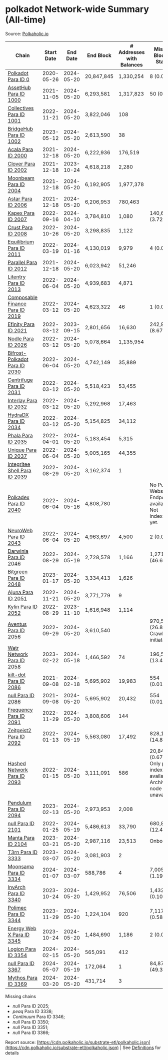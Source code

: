 # polkadot Network-wide Summary (All-time)

Source: [Polkaholic.io](https://polkaholic.io)


| Chain            | Start Date | End Date | End Block | # Addresses with Balances | Missing Blocks / Status |
| ---------------- | ---------- | ---------| --------- | ------------------------- | ----------------------- |
| [Polkadot Para ID 0](/polkadot/0-polkadot) | 2020-05-26 | 2024-05-20 | 20,847,845 |  1,330,254 | 8 (0.00%)  |
| [AssetHub Para ID 1000](/polkadot/1000-assethub) | 2021-11-05 | 2024-05-20 | 6,293,581 |  1,317,823 | 50 (0.00%)  |
| [Collectives Para ID 1001](/polkadot/1001-collectives) | 2022-11-21 | 2024-05-20 | 3,822,046 |  108 |    |
| [BridgeHub Para ID 1002](/polkadot/1002-bridgehub) | 2023-05-12 | 2024-05-20 | 2,613,590 |  38 |    |
| [Acala Para ID 2000](/polkadot/2000-acala) | 2021-12-18 | 2024-05-20 | 6,222,936 |  176,519 |    |
| [Clover Para ID 2002](/polkadot/2002-clover) | 2021-12-18 | 2023-10-24 | 4,618,218 |  2,280 |    |
| [Moonbeam Para ID 2004](/polkadot/2004-moonbeam) | 2021-12-18 | 2024-05-20 | 6,192,905 |  1,977,378 |    |
| [Astar Para ID 2006](/polkadot/2006-astar) | 2021-12-18 | 2024-05-20 | 6,206,953 |  780,463 |    |
| [Kapex Para ID 2007](/polkadot/2007-kapex) | 2022-09-16 | 2024-04-10 | 3,784,810 |  1,080 | 140,668 (3.72%)  |
| [Crust Para ID 2008](/polkadot/2008-crust) | 2022-10-26 | 2024-05-20 | 3,298,835 |  1,122 |    |
| [Equilibrium Para ID 2011](/polkadot/2011-equilibrium) | 2022-03-19 | 2024-01-16 | 4,130,019 |  9,979 | 4 (0.00%)  |
| [Parallel Para ID 2012](/polkadot/2012-parallel) | 2021-12-18 | 2024-05-20 | 6,023,942 |  51,246 |    |
| [Litentry Para ID 2013](/polkadot/2013-litentry) | 2022-06-04 | 2024-05-20 | 4,939,683 |  4,871 |    |
| [Composable Finance Para ID 2019](/polkadot/2019-composable) | 2022-03-12 | 2024-05-20 | 4,623,322 |  46 | 1 (0.00%)  |
| [Efinity Para ID 2021](/polkadot/2021-efinity) | 2022-03-12 | 2023-09-15 | 2,801,656 |  16,630 | 242,949 (8.67%)  |
| [Nodle Para ID 2026](/polkadot/2026-nodle) | 2022-03-12 | 2024-05-20 | 5,078,664 |  1,135,954 |    |
| [Bifrost-Polkadot Para ID 2030](/polkadot/2030-bifrost) | 2022-06-04 | 2024-05-20 | 4,742,149 |  35,889 |    |
| [Centrifuge Para ID 2031](/polkadot/2031-centrifuge) | 2022-03-12 | 2024-05-20 | 5,518,423 |  53,455 |    |
| [Interlay Para ID 2032](/polkadot/2032-interlay) | 2022-03-12 | 2024-05-20 | 5,292,968 |  17,463 |    |
| [HydraDX Para ID 2034](/polkadot/2034-hydradx) | 2022-03-12 | 2024-05-20 | 5,154,825 |  34,112 |    |
| [Phala Para ID 2035](/polkadot/2035-phala) | 2022-04-01 | 2024-05-20 | 5,183,454 |  5,315 |    |
| [Unique Para ID 2037](/polkadot/2037-unique) | 2022-06-04 | 2024-05-20 | 5,005,165 |  44,355 |    |
| [Integritee Shell Para ID 2039](/polkadot/2039-integritee) | 2022-08-29 | 2024-05-20 | 3,162,374 |  1 |    |
| [Polkadex Para ID 2040](/polkadot/2040-polkadex) | 2022-06-04 | 2024-05-16 | 4,808,780 |   |   No Public Websocket Endpoint available: Not indexing yet. |
| [NeuroWeb Para ID 2043](/polkadot/2043-neuroweb) | 2022-06-04 | 2024-05-20 | 4,963,697 |  4,500 | 2 (0.00%)  |
| [Darwinia Para ID 2046](/polkadot/2046-darwinia) | 2022-08-29 | 2024-05-19 | 2,728,578 |  1,166 | 1,271,588 (46.60%)  |
| [Bitgreen Para ID 2048](/polkadot/2048-bitgreen) | 2023-01-17 | 2024-05-20 | 3,334,413 |  1,626 |    |
| [Ajuna Para ID 2051](/polkadot/2051-ajuna) | 2022-11-21 | 2024-05-20 | 3,771,779 |  9 |    |
| [Kylin Para ID 2052](/polkadot/2052-kylin) | 2022-08-29 | 2023-11-10 | 1,616,948 |  1,114 |    |
| [Aventus Para ID 2056](/polkadot/2056-aventus) | 2022-09-29 | 2024-05-20 | 3,610,540 |   | 970,522 (26.88%) Crawling initiated |
| [Watr Network Para ID 2058](/polkadot/2058-watr) | 2023-02-22 | 2024-05-18 | 1,466,592 |  74 | 196,567 (13.40%)  |
| [kilt-dot Para ID 2086](/polkadot/2086-kilt) | 2021-09-08 | 2024-02-18 | 5,695,902 |  19,983 | 554 (0.01%)  |
| [null Para ID 2086](/polkadot/2086-kilt) | 2021-09-08 | 2024-05-20 | 5,695,902 |  20,432 | 554 (0.01%)  |
| [Frequency Para ID 2091](/polkadot/2091-frequency) | 2022-11-29 | 2024-05-20 | 3,808,606 |  144 |    |
| [Zeitgeist2 Para ID 2092](/polkadot/2092-zeitgeist) | 2022-01-13 | 2024-05-19 | 5,563,080 |  17,492 | 828,192 (14.89%)  |
| [Hashed Network Para ID 2093](/polkadot/2093-hashed) | 2022-01-15 | 2024-05-20 | 3,111,091 |  586 | 20,845 (0.67%) Only partial index available: Archive node unavailable |
| [Pendulum Para ID 2094](/polkadot/2094-pendulum) | 2023-02-13 | 2024-05-20 | 2,973,953 |  2,008 |    |
| [null Para ID 2101](/polkadot/2101-subsocial) | 2022-01-25 | 2024-05-19 | 5,486,613 |  33,790 | 680,832 (12.41%)  |
| [Manta Para ID 2104](/polkadot/2104-manta) | 2023-03-21 | 2024-05-20 | 2,987,116 |  23,513 |   Onboarding |
| [T3rn Para ID 3333](/polkadot/3333-t3rn) | 2023-03-07 | 2024-05-20 | 3,081,903 |  2 |    |
| [Moonsama Para ID 3334](/polkadot/3334-moonsama) | 2024-01-07 | 2024-03-07 | 588,786 |  4 | 7,005 (1.19%)  |
| [InvArch Para ID 3340](/polkadot/3340-invarch) | 2023-10-24 | 2024-05-20 | 1,429,952 |  76,506 | 1,432 (0.10%)  |
| [Polimec Para ID 3344](/polkadot/3344-polimec) | 2023-11-29 | 2024-05-20 | 1,224,104 |  920 | 7,117 (0.58%)  |
| [Energy Web X Para ID 3345](/polkadot/3345-energywebx) | 2023-10-24 | 2024-05-20 | 1,484,690 |  1,186 | 2 (0.00%)  |
| [Logion Para ID 3354](/polkadot/3354-logion) | 2024-02-15 | 2024-05-20 | 565,091 |  412 |    |
| [null Para ID 3367](/polkadot/3367-hyperbridge) | 2024-05-07 | 2024-05-19 | 172,064 |  1 | 84,878 (49.33%)  |
| [Mythos Para ID 3369](/polkadot/3369-mythos) | 2024-03-20 | 2024-05-20 | 431,714 |  3 |    |

Missing chains


* *null* Para ID 2025; 
* *peaq* Para ID 3338; 
* *Continuum* Para ID 3346; 
* *null* Para ID 3350; 
* *null* Para ID 3351; 
* *null* Para ID 3366; 

Report source: [https://cdn.polkaholic.io/substrate-etl/polkaholic.json](https://cdn.polkaholic.io/substrate-etl/polkaholic.json) | See [Definitions](/DEFINITIONS.md) for details
